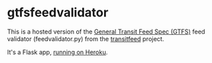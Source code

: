 # gtfsfeedvalidator

This is a hosted version of the [General Transit Feed Spec (GTFS)](https://developers.google.com/transit/gtfs/) feed validator (feedvalidator.py) from the [transitfeed](https://github.com/google/transitfeed/wiki) project.

It's a Flask app, [running on Heroku](https://devcenter.heroku.com/articles/getting-started-with-python-o).
